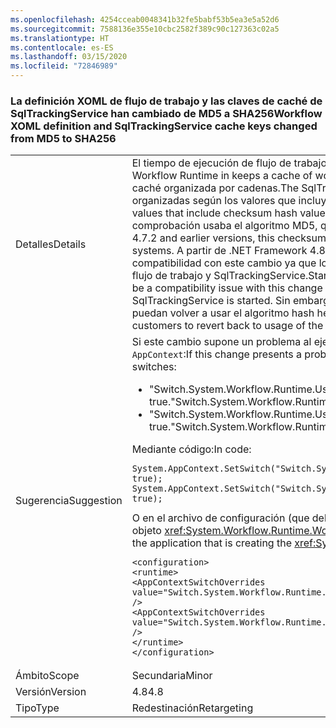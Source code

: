 ```yaml
---
ms.openlocfilehash: 4254cceab0048341b32fe5babf53b5ea3e5a52d6
ms.sourcegitcommit: 7588136e355e10cbc2582f389c90c127363c02a5
ms.translationtype: HT
ms.contentlocale: es-ES
ms.lasthandoff: 03/15/2020
ms.locfileid: "72846989"
---
```

### <a name="workflow-xoml-definition-and-sqltrackingservice-cache-keys-changed-from-md5-to-sha256"></a><span data-ttu-id="0eaf4-101">La definición XOML de flujo de trabajo y las claves de caché de SqlTrackingService han cambiado de MD5 a SHA256</span><span class="sxs-lookup"><span data-stu-id="0eaf4-101">Workflow XOML definition and SqlTrackingService cache keys changed from MD5 to SHA256</span></span>

|   |   |
|---|---|
|<span data-ttu-id="0eaf4-102">Detalles</span><span class="sxs-lookup"><span data-stu-id="0eaf4-102">Details</span></span>|<span data-ttu-id="0eaf4-103">El tiempo de ejecución de flujo de trabajo mantiene una caché de definiciones de flujo de trabajo definido en XOML.</span><span class="sxs-lookup"><span data-stu-id="0eaf4-103">The Workflow Runtime in keeps a cache of workflow definitions defined in XOML.</span></span> <span data-ttu-id="0eaf4-104">SqlTrackingService también mantiene una caché organizada por cadenas.</span><span class="sxs-lookup"><span data-stu-id="0eaf4-104">The SqlTrackingService also keeps a cache that is keyed by strings.</span></span> <span data-ttu-id="0eaf4-105">Estas cachés están organizadas según los valores que incluyen el valor de código hash de suma de comprobación.</span><span class="sxs-lookup"><span data-stu-id="0eaf4-105">These caches are keyed by values that include checksum hash value.</span></span> <span data-ttu-id="0eaf4-106">En .NET Framework 4.7.2 y versiones anteriores, este hash de suma de comprobación usaba el algoritmo MD5, que causaba problemas en sistemas compatibles con FIPS.</span><span class="sxs-lookup"><span data-stu-id="0eaf4-106">In the .NET Framework 4.7.2 and earlier versions, this checksum hashing used the MD5 algorithm, which caused issues on FIPS-enabled systems.</span></span> <span data-ttu-id="0eaf4-107">A partir de .NET Framework 4.8, el algoritmo utilizado es SHA256. No debería haber ninguna incidencia de compatibilidad con este cambio ya que los valores se vuelven a calcular cada vez que se inician el tiempo de ejecución de flujo de trabajo y SqlTrackingService.</span><span class="sxs-lookup"><span data-stu-id="0eaf4-107">Starting with the .NET Framework 4.8, the algorithm used is SHA256.There shouldn't be a compatibility issue with this change because the values are recalculated each time the Workflow Runtime and SqlTrackingService is started.</span></span> <span data-ttu-id="0eaf4-108">Sin embargo, hemos proporcionado una interpretación para permitir que los clientes puedan volver a usar el algoritmo hash heredado, en caso necesario.</span><span class="sxs-lookup"><span data-stu-id="0eaf4-108">However, we have provided quirks to allow customers to revert back to usage of the legacy hashing algorithm, if necessary.</span></span>|
|<span data-ttu-id="0eaf4-109">Sugerencia</span><span class="sxs-lookup"><span data-stu-id="0eaf4-109">Suggestion</span></span>|<span data-ttu-id="0eaf4-110">Si este cambio supone un problema al ejecutar los flujos de trabajo, pruebe a establecer uno o ambos modificadores <code>AppContext</code>:</span><span class="sxs-lookup"><span data-stu-id="0eaf4-110">If this change presents a problem when executing workflows, try setting one or both of the <code>AppContext</code> switches:</span></span><ul><li><span data-ttu-id="0eaf4-111">&quot;Switch.System.Workflow.Runtime.UseLegacyHashForWorkflowDefinitionDispenserCacheKey&quot; en true.</span><span class="sxs-lookup"><span data-stu-id="0eaf4-111">&quot;Switch.System.Workflow.Runtime.UseLegacyHashForWorkflowDefinitionDispenserCacheKey&quot; to true.</span></span></li><li><span data-ttu-id="0eaf4-112">&quot;Switch.System.Workflow.Runtime.UseLegacyHashForSqlTrackingCacheKey&quot; en true.</span><span class="sxs-lookup"><span data-stu-id="0eaf4-112">&quot;Switch.System.Workflow.Runtime.UseLegacyHashForSqlTrackingCacheKey&quot; to true.</span></span></li></ul><span data-ttu-id="0eaf4-113">Mediante código:</span><span class="sxs-lookup"><span data-stu-id="0eaf4-113">In code:</span></span><pre><code class="lang-csharp">System.AppContext.SetSwitch(&quot;Switch.System.Workflow.Runtime.UseLegacyHashForWorkflowDefinitionDispenserCacheKey&quot;, true);&#13;&#10;System.AppContext.SetSwitch(&quot;Switch.System.Workflow.Runtime.UseLegacyHashForSqlTrackingCacheKey&quot;, true);&#13;&#10;</code></pre><span data-ttu-id="0eaf4-114">O en el archivo de configuración (que debe estar en el archivo de configuración de la aplicación que está creando el objeto <xref:System.Workflow.Runtime.WorkflowRuntime>):</span><span class="sxs-lookup"><span data-stu-id="0eaf4-114">Or in the configuration file (this needs to be in the config file for the application that is creating the <xref:System.Workflow.Runtime.WorkflowRuntime> object):</span></span><pre><code class="lang-xml">&lt;configuration&gt;&#13;&#10;&lt;runtime&gt;&#13;&#10;&lt;AppContextSwitchOverrides value=&quot;Switch.System.Workflow.Runtime.UseLegacyHashForWorkflowDefinitionDispenserCacheKey=true&quot; /&gt;&#13;&#10;&lt;AppContextSwitchOverrides value=&quot;Switch.System.Workflow.Runtime.UseLegacyHashForSqlTrackingCacheKeytrue&quot; /&gt;&#13;&#10;&lt;/runtime&gt;&#13;&#10;&lt;/configuration&gt;&#13;&#10;</code></pre>|
|<span data-ttu-id="0eaf4-115">Ámbito</span><span class="sxs-lookup"><span data-stu-id="0eaf4-115">Scope</span></span>|<span data-ttu-id="0eaf4-116">Secundaria</span><span class="sxs-lookup"><span data-stu-id="0eaf4-116">Minor</span></span>|
|<span data-ttu-id="0eaf4-117">Versión</span><span class="sxs-lookup"><span data-stu-id="0eaf4-117">Version</span></span>|<span data-ttu-id="0eaf4-118">4.8</span><span class="sxs-lookup"><span data-stu-id="0eaf4-118">4.8</span></span>|
|<span data-ttu-id="0eaf4-119">Tipo</span><span class="sxs-lookup"><span data-stu-id="0eaf4-119">Type</span></span>|<span data-ttu-id="0eaf4-120">Redestinación</span><span class="sxs-lookup"><span data-stu-id="0eaf4-120">Retargeting</span></span>|

